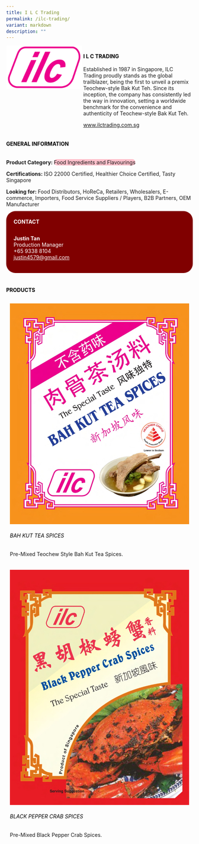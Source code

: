 ```yaml
---
title: I L C Trading
permalink: /ilc-trading/
variant: markdown
description: ""
---
```

<div class="flex-paragraph">
	<div style="display: flex; flex-wrap: wrap;" class="flex-container">
		<div style="flex: 1 1 40%; display: block;" class="card sgds">
			<img src="/images/ILC%20Trading/ilc_trading_logo.png">
		</div>
		<div style="flex: 1 1 58%; display: block; margin-left: 3px" class="card-sgds">
			<h4 style="text-transform: uppercase; color: black;"><b>I L C Trading</b></h4>
			<p>Established in 1987 in Singapore, ILC Trading proudly stands as the global trailblazer, being the first to unveil a premix Teochew-style Bak Kut Teh. Since its inception, the company has consistently led the way in innovation, setting a worldwide benchmark for the convenience and authenticity of Teochew-style Bak Kut Teh.</p>
			<p><a target="_blank" href="https://www.ilctrading.com.sg">www.ilctrading.com.sg</a></p>
		</div>
	</div>
</div>

<h4 style="text-transform: uppercase; color: black;">
	<b>General Information</b>
</h4>
<div style="display: flex; flex-wrap: wrap;" class="flex-container">
	<div style="flex: 1 1 65%; display: block; align-self: stretch" class="card sgds">
		<div class="flex-paragraph">
			<p>
				<b>Product Category: </b>
				<span style="background-color: pink; border-radius: 10px;">Food Ingredients and Flavourings</span>
			</p>
			<p>
				<b>Certifications: </b>ISO 22000 Certified, Healthier Choice Certified, Tasty Singapore
			</p>
			<p style="margin-bottom: 10px;">
				<b>Looking for: </b>Food Distributors, HoReCa, Retailers, Wholesalers, E-commerce, Importers, Food Service Suppliers / Players, B2B Partners, OEM Manufacturer
			</p>
		</div>
	</div>
	<div style="flex: 1 1 35%; padding: 10px; display: block; background-color: maroon; border-radius: 25px; align-self: center;" class="card sgds">
		<h4 style="color: white; margin-top: 10px; margin-left: 10px;">CONTACT</h4>
		<div class="flex-paragraph">
			<p style="padding: 10px; color: white;">
				<b>Justin Tan</b>
				<br>Production Manager<br>+65 9338 8104<br>
				<a style="color: white;" href="mailto:justin4579@gmail.com">justin4579@gmail.com</a>
			</p>
		</div>
	</div>
</div>
<br>
<h4 style="text-transform: uppercase; color: black;">
	<b>Products</b>
</h4>
<div style="display: flex; flex-wrap: wrap;">
	<div style="flex: 1 1 47%; margin: 10px; display: block;" class="card sgds">
		<div style="display: block;" class="flex-image">
			<img src="/images/ILC%20Trading/ilc_trading_product_01.jpg">
		</div>
		<div class="flex-paragraph">
			<h6 style="text-transform: uppercase; color: black;">Bah Kut Tea Spices</h6>
			<p>Pre-Mixed Teochew Style Bah Kut Tea Spices.</p>
		</div>
	</div>
	<div style="flex: 1 1 47%; margin: 10px; display: block;" class="card sgds">
		<div style="display: block;" class="flex-image">
			<img src="/images/ILC%20Trading/ilc_trading_product_02.jpg">
		</div>
		<div class="flex-paragraph">
			<h6 style="text-transform: uppercase; color: black;">Black Pepper Crab Spices</h6>
			<p>Pre-Mixed Black Pepper Crab Spices.</p>
		</div>
	</div>
</div>